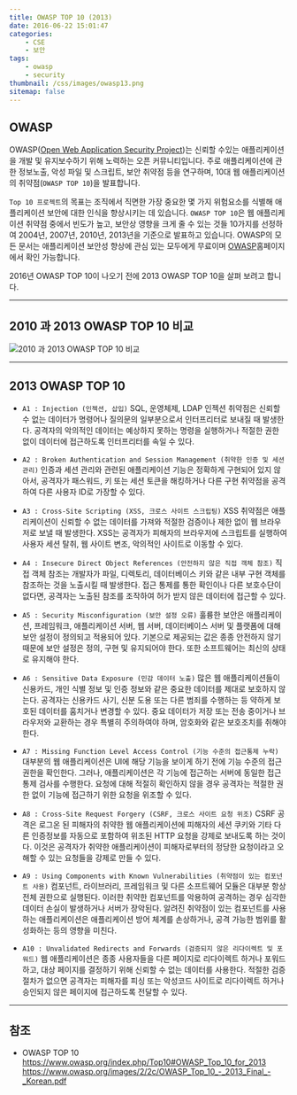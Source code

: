 ```yaml
---
title: OWASP TOP 10 (2013)
date: 2016-06-22 15:01:47
categories: 
	- CSE
	- 보안
tags:
	- owasp
	- security
thumbnail: /css/images/owasp13.png
sitemap: false
---
```


## OWASP
OWASP([Open Web Application Security Project](https://www.owasp.org/index.php/Main_Page))는 신뢰할 수있는 애플리케이션을 개발 및 유지보수하기 위해 노력하는 오픈 커뮤니티입니다. 주로 애플리케이션에 관한 정보노출, 악성 파일 및 스크립트, 보안 취약점 등을 연구하며, 10대 웹 애플리케이션의 취약점(`OWASP TOP 10`)을 발표합니다.

`Top 10 프로젝트`의 목표는 조직에서 직면한 가장 중요한 몇 가지 위험요소를 식별해 애플리케이션 보안에 대한 인식을 향상시키는 데 있습니다.  `OWASP TOP 10`은 웹 애플리케이션 취약점 중에서 빈도가 높고, 보안상 영향을 크게 줄 수 있는 것들 10가지를 선정하여 2004년, 2007년, 2010년, 2013년을 기준으로 발표하고 있습니다. OWASP의 모든 문서는 애플리케이션 보안성 향상에 관심 있는 모두에게 무료이며 [OWASP](https://www.owasp.org/index.php/Main_Page)홈페이지에서 확인 가능합니다. 

2016년 OWASP TOP 10이 나오기 전에 2013 OWASP TOP 10을 살펴 보려고 합니다. 

---

## 2010 과 2013 OWASP TOP 10 비교

![2010 과 2013 OWASP TOP 10 비교](/css/images/owasp10vs13.png)

---

## 2013 OWASP TOP 10

- `A1 : Injection (인젝션, 삽입)`
SQL, 운영체제, LDAP 인젝션 취약점은 신뢰할 수 없는 데이터가 명령어나 질의문의 일부분으로서 인터프리터로 보내질 때 발생한다. 공격자의 악의적인 데이터는 예상하지 못하는 명령을 실행하거나 적절한 권한 없이 데이터에 접근하도록 인터프리터를 속일 수 있다.

- `A2 : Broken Authentication and Session Management (취약한 인증 및 세션 관리)`
인증과 세션 관리와 관련된 애플리케이션 기능은 정확하게 구현되어 있지 않아서, 공격자가 패스워드, 키 또는 세션 토큰을 해킹하거나 다른 구현 취약점을 공격하여 다른 사용자 ID로
가장할 수 있다.

- `A3 : Cross-Site Scripting (XSS, 크로스 사이트 스크립팅)`
XSS 취약점은 애플리케이션이 신뢰할 수 없는 데이터를 가져와 적절한 검증이나 제한 없이 웹 브라우저로 보낼 때 발생한다. XSS는 공격자가 피해자의 브라우저에 스크립트를 실행하여 사용자 세션 탈취, 웹 사이트 변조, 악의적인 사이트로 이동할 수 있다.

- `A4 : Insecure Direct Object References (안전하지 않은 직접 객체 참조)`
직접 객체 참조는 개발자가 파일, 디렉토리, 데이터베이스 키와 같은 내부 구현 객체를 참조하는 것을 노출시킬 때 발생한다. 접근 통제를 통한 확인이나 다른 보호수단이 없다면, 공격자는 노출된 참조를 조작하여 허가 받지 않은 데이터에 접근할 수 있다.

- `A5 : Security Misconfiguration (보안 설정 오류)`
훌륭한 보안은 애플리케이션, 프레임워크, 애플리케이션 서버, 웹 서버, 데이터베이스 서버 및 플랫폼에 대해 보안 설정이 정의되고 적용되어 있다. 기본으로 제공되는 값은 종종 안전하지 않기 때문에 보안 설정은 정의, 구현 및 유지되어야 한다. 또한 소프트웨어는 최신의 상태로 유지해야 한다.

- `A6 : Sensitive Data Exposure (민감 데이터 노출)`
많은 웹 애플리케이션들이 신용카드, 개인 식별 정보 및 인증 정보와 같은 중요한 데이터를 제대로 보호하지 않는다. 공격자는 신용카드 사기, 신분 도용 또는 다른 범죄를 수행하는 등 약하게 보호된 데이터를 훔치거나 변경할 수 있다. 중요 데이터가 저장 또는 전송 중이거나 브라우저와 교환하는 경우 특별히 주의하여야 하며, 암호화와 같은 보호조치를 취해야 한다.

- `A7 : Missing Function Level Access Control (기능 수준의 접근통제 누락)`
대부분의 웹 애플리케이션은 UI에 해당 기능을 보이게 하기 전에 기능 수준의 접근권한을 확인한다. 그러나, 애플리케이션은 각 기능에 접근하는 서버에 동일한 접근통제 검사를 수행한다. 요청에 대해 적절히 확인하지 않을 경우 공격자는 적절한 권한 없이 기능에 접근하기 위한 요청을 위조할 수 있다.

- `A8 : Cross-Site Request Forgery (CSRF, 크로스 사이트 요청 위조)`
CSRF 공격은 로그온 된 피해자의 취약한 웹 애플리케이션에 피해자의 세션 쿠키와 기타 다른 인증정보를 자동으로 포함하여 위조된 HTTP 요청을 강제로 보내도록 하는 것이다.
이것은 공격자가 취약한 애플리케이션이 피해자로부터의 정당한 요청이라고 오해할 수 있는 요청들을 강제로 만들 수 있다.

- `A9 : Using Components with Known Vulnerabilities (취약점이 있는 컴포넌트 사용)`
컴포넌트, 라이브러리, 프레임워크 및 다른 소프트웨어 모듈은 대부분 항상 전체 권한으로 실행된다. 이러한 취약한 컴포넌트를 악용하여 공격하는 경우 심각한 데이터 손실이
발생하거나 서버가 장악된다. 알려진 취약점이 있는 컴포넌트를 사용하는 애플리케이션은 애플리케이션 방어 체계를 손상하거나, 공격 가능한 범위를 활성화하는 등의 영향을 미친다.

- `A10 : Unvalidated Redirects and Forwards (검증되지 않은 리다이렉트 및 포워드)`
웹 애플리케이션은 종종 사용자들을 다른 페이지로 리다이렉트 하거나 포워드하고, 대상 페이지를 결정하기 위해 신뢰할 수 없는 데이터를 사용한다. 적절한 검증 절차가 없으면 공격자는 피해자를 피싱 또는 악성코드 사이트로 리다이렉트 하거나 승인되지 않은 페이지에 접근하도록 전달할 수 있다.

---
## 참조
- OWASP TOP 10
https://www.owasp.org/index.php/Top10#OWASP_Top_10_for_2013
https://www.owasp.org/images/2/2c/OWASP_Top_10_-_2013_Final_-_Korean.pdf


 


